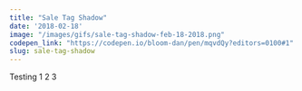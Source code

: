 ```yaml
---
title: "Sale Tag Shadow"
date: '2018-02-18'
image: "/images/gifs/sale-tag-shadow-feb-18-2018.png"
codepen_link: "https://codepen.io/bloom-dan/pen/mqvdQy?editors=0100#1"
slug: sale-tag-shadow
---
```


Testing 1 2 3
